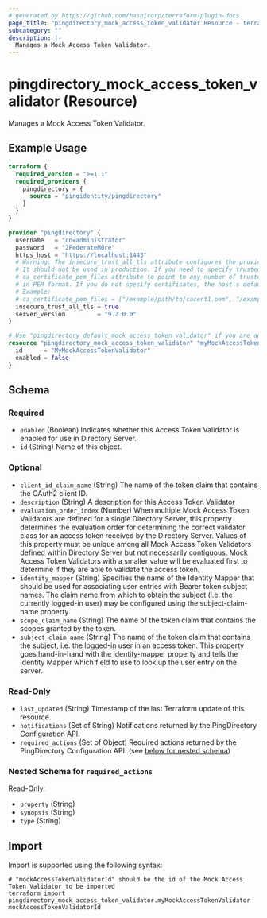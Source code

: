 ```yaml
---
# generated by https://github.com/hashicorp/terraform-plugin-docs
page_title: "pingdirectory_mock_access_token_validator Resource - terraform-provider-pingdirectory"
subcategory: ""
description: |-
  Manages a Mock Access Token Validator.
---
```


# pingdirectory_mock_access_token_validator (Resource)

Manages a Mock Access Token Validator.

## Example Usage

```terraform
terraform {
  required_version = ">=1.1"
  required_providers {
    pingdirectory = {
      source = "pingidentity/pingdirectory"
    }
  }
}

provider "pingdirectory" {
  username   = "cn=administrator"
  password   = "2FederateM0re"
  https_host = "https://localhost:1443"
  # Warning: The insecure_trust_all_tls attribute configures the provider to trust any certificate presented by the PingDirectory server.
  # It should not be used in production. If you need to specify trusted CA certificates, use the
  # ca_certificate_pem_files attribute to point to any number of trusted CA certificate files
  # in PEM format. If you do not specify certificates, the host's default root CA set will be used.
  # Example:
  # ca_certificate_pem_files = ["/example/path/to/cacert1.pem", "/example/path/to/cacert2.pem"]
  insecure_trust_all_tls = true
  server_version         = "9.2.0.0"
}

# Use "pingdirectory_default_mock_access_token_validator" if you are adopting existing configuration from the PingDirectory server into Terraform
resource "pingdirectory_mock_access_token_validator" "myMockAccessTokenValidator" {
  id      = "MyMockAccessTokenValidator"
  enabled = false
}
```

<!-- schema generated by tfplugindocs -->
## Schema

### Required

- `enabled` (Boolean) Indicates whether this Access Token Validator is enabled for use in Directory Server.
- `id` (String) Name of this object.

### Optional

- `client_id_claim_name` (String) The name of the token claim that contains the OAuth2 client ID.
- `description` (String) A description for this Access Token Validator
- `evaluation_order_index` (Number) When multiple Mock Access Token Validators are defined for a single Directory Server, this property determines the evaluation order for determining the correct validator class for an access token received by the Directory Server. Values of this property must be unique among all Mock Access Token Validators defined within Directory Server but not necessarily contiguous. Mock Access Token Validators with a smaller value will be evaluated first to determine if they are able to validate the access token.
- `identity_mapper` (String) Specifies the name of the Identity Mapper that should be used for associating user entries with Bearer token subject names. The claim name from which to obtain the subject (i.e. the currently logged-in user) may be configured using the subject-claim-name property.
- `scope_claim_name` (String) The name of the token claim that contains the scopes granted by the token.
- `subject_claim_name` (String) The name of the token claim that contains the subject, i.e. the logged-in user in an access token. This property goes hand-in-hand with the identity-mapper property and tells the Identity Mapper which field to use to look up the user entry on the server.

### Read-Only

- `last_updated` (String) Timestamp of the last Terraform update of this resource.
- `notifications` (Set of String) Notifications returned by the PingDirectory Configuration API.
- `required_actions` (Set of Object) Required actions returned by the PingDirectory Configuration API. (see [below for nested schema](#nestedatt--required_actions))

<a id="nestedatt--required_actions"></a>
### Nested Schema for `required_actions`

Read-Only:

- `property` (String)
- `synopsis` (String)
- `type` (String)

## Import

Import is supported using the following syntax:

```shell
# "mockAccessTokenValidatorId" should be the id of the Mock Access Token Validator to be imported
terraform import pingdirectory_mock_access_token_validator.myMockAccessTokenValidator mockAccessTokenValidatorId
```
